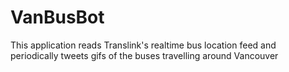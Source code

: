 # VanBusBot

This application reads Translink's realtime bus location feed and periodically tweets gifs of the buses travelling around Vancouver